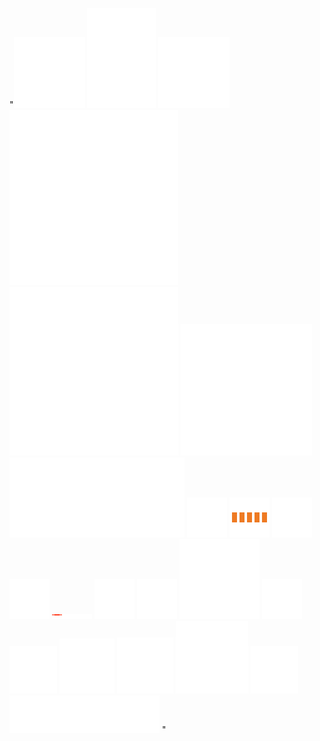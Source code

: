 "![src/svg/icon/123.svg](src/svg/icon/123.svg)  ![src/svg/loading/audio.svg](src/svg/loading/audio.svg)  ![src/svg/loading/ball-triangle.svg](src/svg/loading/ball-triangle.svg)  ![src/svg/loading/bars.svg](src/svg/loading/bars.svg)  ![src/svg/loading/circles.svg](src/svg/loading/circles.svg)  ![src/svg/loading/grid.svg](src/svg/loading/grid.svg)  ![src/svg/loading/hearts.svg](src/svg/loading/hearts.svg)  ![src/svg/loading/loading-balls.svg](src/svg/loading/loading-balls.svg)  ![src/svg/loading/loading-bars.svg](src/svg/loading/loading-bars.svg)  ![src/svg/loading/loading-bubbles.svg](src/svg/loading/loading-bubbles.svg)  ![src/svg/loading/loading-cubes.svg](src/svg/loading/loading-cubes.svg)  ![src/svg/loading/loading-cylon-red.svg](src/svg/loading/loading-cylon-red.svg)  ![src/svg/loading/loading-cylon.svg](src/svg/loading/loading-cylon.svg)  ![src/svg/loading/loading-spin.svg](src/svg/loading/loading-spin.svg)  ![src/svg/loading/loading-spinning-bubbles.svg](src/svg/loading/loading-spinning-bubbles.svg)  ![src/svg/loading/loading-spokes.svg](src/svg/loading/loading-spokes.svg)  ![src/svg/loading/oval.svg](src/svg/loading/oval.svg)  ![src/svg/loading/puff.svg](src/svg/loading/puff.svg)  ![src/svg/loading/rings.svg](src/svg/loading/rings.svg)  ![src/svg/loading/spinning-circles.svg](src/svg/loading/spinning-circles.svg)  ![src/svg/loading/tail-spin.svg](src/svg/loading/tail-spin.svg)  ![src/svg/loading/three-dots.svg](src/svg/loading/three-dots.svg)  "